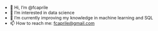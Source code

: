 - 👋 Hi, I’m @fcaprile
- 👀 I’m interested in data science
- 🌱 I’m currently improving my knowledge in machine learning and SQL
- 📫 How to reach me: fcaprile@gmail.com

<!---
fcaprile/fcaprile is a ✨ special ✨ repository because its `README.md` (this file) appears on your GitHub profile.
You can click the Preview link to take a look at your changes.
--->
